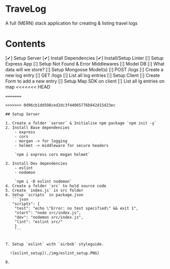 # TraveLog
A full (MERN) stack application for creating & listing travel logs


# Contents

[✔] Setup Server
  [✔] Install Dependencies
  [✔] Install/Setup Linter
  [❕] Setup Express App
  [❕] Setup Not Found & Error Middlewares
[❕] Model DB
  [❕] What data will we store?
[❕] Setup Mongoose Model(s)
[❕] POST /logs
  [❕] Create a new log entry
[❕] GET /logs
  [❕] List all log entries
[❕] Setup Client
[❕] Create Form to add a new entry
[❕] Setup Map SDK on client
[❕] List all lg entries on map
<<<<<<< HEAD
```
=======

>>>>>>> 0d96cb1dd598ced2dc3f44065776b942d15d23ec

## Setup Server

1. Create a folder `server` & Initialise npm package `npm init -y`
2. Install Base dependencies
    - express
    - cors
    - morgan -> for logging
    - helmet -> middleware for secure headers

    `npm i express cors mogan helmet`

3. Install Dev dependencies
    - eslint
    - nodemon
  
    `npm i -D eslint nodemon`
4. Create a folder `src` to hold source code
5. Create `index.js` in src folder
6. Setup `scripts` in package.json
   ```json
   "scripts": {
    "test": "echo \"Error: no test specified\" && exit 1",
    "start": "node src/index.js",
    "dev": "nodemon src/index.js",
    "lint": "eslint src/"
    }
    ```


7. Setup `eslint` with `airbnb` styleguide.
  
  ![eslint_setup](./img/eslint_setup.PNG)

8. 